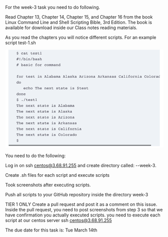 For the week-3 task you need to do following.

Read Chapter 13, Chapter 14, Chapter 15, and Chapter 16 from the book Linux Command Line and Shell Scripting Bible, 3rd Edition.
The book is available for download inside our Class notes reading materials.

As you read the chapters you will notice different scripts. For an example script test-1.sh

![script](script.png)

You need to do the following:

Log in on ssh centos@3.68.91.255 and create directory called: --week-3.

Create .sh files for each script and execute scripts

Took screenshots after executing scripts.

Push all scripts to your GitHub repository inside the directory week-3

TIER 1 ONLY Create a pull request and post it as a comment on this issue. Inside the pull request, you need to post screenshots from step 3 so that we have confirmation you actually executed scripts.
you need to execute each script at our centos server ssh centos@3.68.91.255

The due date for this task is: Tue March 14th

